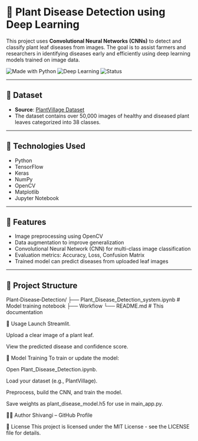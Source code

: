 # 🌿 Plant Disease Detection using Deep Learning

This project uses **Convolutional Neural Networks (CNNs)** to detect and classify plant leaf diseases from images. The goal is to assist farmers and researchers in identifying diseases early and efficiently using deep learning models trained on image data.

![Made with Python](https://img.shields.io/badge/Made%20with-Python-blue)
![Deep Learning](https://img.shields.io/badge/Deep%20Learning-TensorFlow%2FKeras-red)
![Status](https://img.shields.io/badge/Status-Completed-brightgreen)

---

## 📁 Dataset

- **Source**: [PlantVillage Dataset](https://www.kaggle.com/emmarex/plantdisease)
- The dataset contains over 50,000 images of healthy and diseased plant leaves categorized into 38 classes.

---

## 🧠 Technologies Used

- Python
- TensorFlow
- Keras
- NumPy
- OpenCV
- Matplotlib
- Jupyter Notebook

---

## 📌 Features

- Image preprocessing using OpenCV
- Data augmentation to improve generalization
- Convolutional Neural Network (CNN) for multi-class image classification
- Evaluation metrics: Accuracy, Loss, Confusion Matrix
- Trained model can predict diseases from uploaded leaf images

---

## 📂 Project Structure
Plant‑Disease‑Detection/
├── Plant_Disease_Detection_system.ipynb # Model training notebook
├── Workfiow
└── README.md # This documentation

🚀 Usage
Launch Streamlit.

Upload a clear image of a plant leaf.

View the predicted disease and confidence score.

🧠 Model Training
To train or update the model:

Open Plant_Disease_Detection.ipynb.

Load your dataset (e.g., PlantVillage).

Preprocess, build the CNN, and train the model.

Save weights as plant_disease_model.h5 for use in main_app.py.

👩‍💻 Author
Shivangi – GitHub Profile

📄 License
This project is licensed under the MIT License - see the LICENSE file for details.
